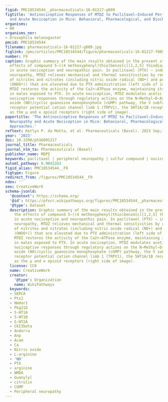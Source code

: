```yaml
---
figid: PMC10534544__pharmaceuticals-16-01217-g009
figtitle: 'Antinociceptive Responses of MTDZ to Paclitaxel−Induced Peripheral Neuropathy
  and Acute Nociception in Mice: Behavioral, Pharmacological, and Biochemical Approaches'
organisms:
- NA
organisms_ner:
- Drosophila melanogaster
pmcid: PMC10534544
filename: pharmaceuticals-16-01217-g009.jpg
figlink: /pmc/articles/PMC10534544/figure/pharmaceuticals-16-01217-f009/
number: F9
caption: Graphic summary of the main results obtained in the present study of the
  effects of compound 5−((4 methoxyphenyl)thio)benzo[c][1,2,5] thiodiazole (MTDZ)
  in acute nociception and neuropathic pain. In paclitaxel (PTX) − induced peripheral
  neuropathy, MTDZ relieves mechanical and thermal sensitivities by reducing levels
  of nitrites and nitrates (including nitric oxide radical (NO•) and peroxynitrite
  (ONOO•)) that are elevated due to PTX administration (left side of image). Furthermore,
  MTDZ restores the activity of the Ca2+−ATPase enzyme, maintaining its homeostasis
  in males exposed to PTX. In acute nociception, MTDZ modulates acetic acid−induced
  nociceptive responses through regulatory actions on the N−Methyl−D−Aspartate (NMDA)/nitric
  oxide (NO)/cyclic guanosine monophosphate (cGMP) pathway, the V subfamily of transient
  receptor potential cation channel limb 1 (TRPV1), the 5HT1A/1B receptors, as well
  as the µ and κ opioid receptors (right side of image).
papertitle: 'The Antinociceptive Responses of MTDZ to Paclitaxel−Induced Peripheral
  Neuropathy and Acute Nociception in Mice: Behavioral, Pharmacological, and Biochemical
  Approaches.'
reftext: Ketlyn P. da Motta, et al. Pharmaceuticals (Basel). 2023 Sep;16(9):1217.
year: '2023'
doi: 10.3390/ph16091217
journal_title: Pharmaceuticals
journal_nlm_ta: Pharmaceuticals (Basel)
publisher_name: MDPI
keywords: paclitaxel | peripheral neuropathy | sulfur compound | nociception
automl_pathway: 0.9042263
figid_alias: PMC10534544__F9
figtype: Figure
redirect_from: /figures/PMC10534544__F9
ndex: ''
seo: CreativeWork
schema-jsonld:
  '@context': https://schema.org/
  '@id': https://pfocr.wikipathways.org/figures/PMC10534544__pharmaceuticals-16-01217-g009.html
  '@type': Dataset
  description: Graphic summary of the main results obtained in the present study of
    the effects of compound 5−((4 methoxyphenyl)thio)benzo[c][1,2,5] thiodiazole (MTDZ)
    in acute nociception and neuropathic pain. In paclitaxel (PTX) − induced peripheral
    neuropathy, MTDZ relieves mechanical and thermal sensitivities by reducing levels
    of nitrites and nitrates (including nitric oxide radical (NO•) and peroxynitrite
    (ONOO•)) that are elevated due to PTX administration (left side of image). Furthermore,
    MTDZ restores the activity of the Ca2+−ATPase enzyme, maintaining its homeostasis
    in males exposed to PTX. In acute nociception, MTDZ modulates acetic acid−induced
    nociceptive responses through regulatory actions on the N−Methyl−D−Aspartate (NMDA)/nitric
    oxide (NO)/cyclic guanosine monophosphate (cGMP) pathway, the V subfamily of transient
    receptor potential cation channel limb 1 (TRPV1), the 5HT1A/1B receptors, as well
    as the µ and κ opioid receptors (right side of image).
  license: CC0
  name: CreativeWork
  creator:
    '@type': Organization
    name: WikiPathways
  keywords:
  - SERCA
  - Ptx1
  - Nmdar1
  - Pkg21D
  - 5-HT1A
  - 5-HT1B
  - 5-HT2A
  - CkIIbeta
  - Andorra
  - Anp
  - Acam
  - Ca
  - Nitric oxide
  - L-arginine
  - 'NO'
  - PTX
  - arginine
  - NMDA
  - Guanylyl
  - citrulin
  - CGMP
  - Peripheral neuropathy
---
```

